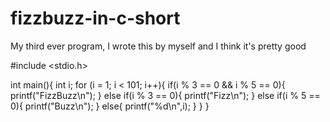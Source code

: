 # fizzbuzz-in-c-short
My third ever program, I wrote this by myself and I think it's pretty good

#include <stdio.h>

int main(){
    int i;
    for (i = 1; i < 101; i++){
        if(i % 3 == 0 && i % 5 == 0){
            printf("FizzBuzz\n");
        } else if(i % 3 == 0){
            printf("Fizz\n");
        } else if(i % 5 == 0){
            printf("Buzz\n");
        } else{
            printf("%d\n",i);
        }
    }
}
